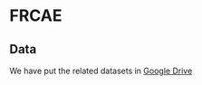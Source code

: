 # FRCAE

## Data
We have put the related datasets in [Google Drive](https://drive.google.com/drive/folders/1lrUn6gZUeiwLgNH4EvWXFRPQ1IzkKiiV?dmr=1&ec=wgc-drive-hero-goto)
